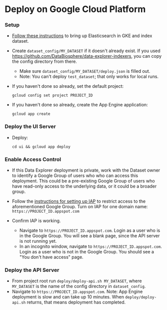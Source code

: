 # Deploy on Google Cloud Platform

### Setup

* [Follow these instructions](https://github.com/DataBiosphere/data-explorer-indexers/tree/master/bigquery/deploy)
  to bring up Elasticsearch in GKE and index dataset.

* Create `dataset_config/MY_DATASET` if it doesn't already exist. If you used
  https://github.com/DataBiosphere/data-explorer-indexers, you can copy the
  config directory from there.

  * Make sure `dataset_config/MY_DATASET/deploy.json` is filled out.
  * Note: You can't deploy `test_dataset`; that only works for local runs.

* If you haven't done so already, set the default project:

  `gcloud config set project PROJECT_ID`

* If you haven't done so already, create the App Engine application:

  `gcloud app create`

### Deploy the UI Server

* Deploy:

  `cd ui && gcloud app deploy`

### Enable Access Control

* If this Data Explorer deployment is private, work with the Dataset owner to
  identify a Google Group of users who who can access this deployment. This could
  be a pre-existing Google Group of users who have read-only access to the
  underlying data, or it could be a broader group.

* Follow the [instructions for setting up IAP](https://cloud.google.com/iap/docs/app-engine-quickstart#enabling_iap)
  to restrict access to the aforementioned Google Group. Turn on IAP for one
  domain name: `https://PROJECT_ID.appspot.com`

* Confirm IAP is working.
  * Navigate to `https://PROJECT_ID.appspot.com`. Login as a user who is in the
    Google Group. You will see a blank page, since the API server is not running
    yet.
  * In an incognito window, navigate to `https://PROJECT_ID.appspot.com`. Login
    as a user who is not in the Google Group. You should see a "You don't have
    access" page.

### Deploy the API Server

* From project root run `deploy/deploy-api.sh MY_DATASET`, where `MY_DATASET` is
  the name of the config directory in `dataset_config`.
* Navigate to `https://PROJECT_ID.appspot.com`. Note: App Engine deployment is
  slow and can take up 10 minutes. When `deploy/deploy-api.sh` returns, that means
  deployment has completed.

